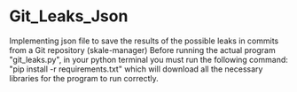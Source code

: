 # Git_Leaks_Json
Implementing json file to save the results of the possible leaks in commits from a Git repository (skale-manager)
Before running the actual program "git_leaks.py", in your python terminal you must run the following command:
"pip install -r requirements.txt" which will download all the necessary libraries for the program to run correctly.
